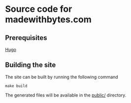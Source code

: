 # Source code for madewithbytes.com

## Prerequisites

[Hugo](https://gohugo.io/)

## Building the site

The site can be built by running the following command

    make build

The generated files will be available in the [public/](public/) directory.

